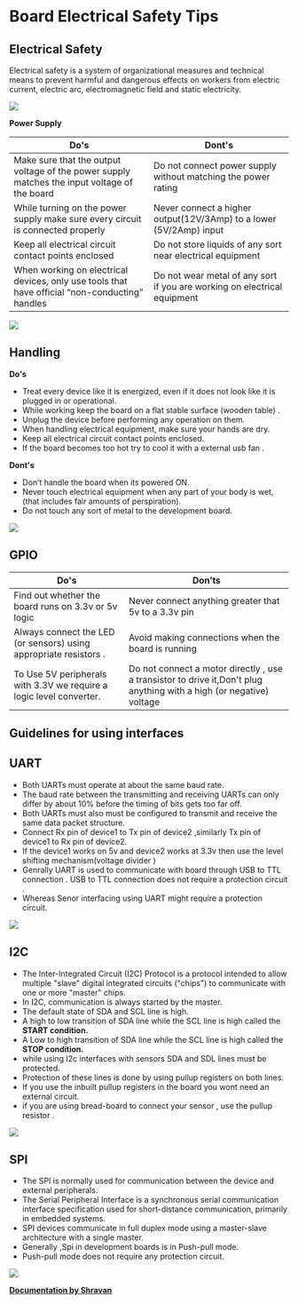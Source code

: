 # **Board Electrical Safety Tips**

## **Electrical Safety**
Electrical safety is a system of organizational measures and technical means to prevent harmful and dangerous effects on workers from electric current, electric arc, electromagnetic field and static electricity.



![](https://image3.slideserve.com/6741531/electrical-safety-n.jpg)


**Power Supply**

| Do's | Dont's |
| ------ | ------ |
| Make sure that the output voltage of the power supply matches the input voltage of the board | Do not connect power supply without matching the power rating |
| While turning on the power supply make sure every circuit is connected properly | Never connect a higher output(12V/3Amp) to a lower (5V/2Amp) input |
| Keep all electrical circuit contact points enclosed | Do not store liquids of any sort near electrical equipment |
| When working on electrical devices, only use tools that have official “non-conducting” handles | Do not wear metal of any sort if you are working on electrical equipment |

![](https://www.highspeedtraining.co.uk/hub/wp-content/uploads/2014/01/electrical-hazard-warning-signs.jpg)

## **Handling**

**Do's**

* Treat every device like it is energized, even if it does not look like it is plugged in or operational.
* While working keep the board on a flat stable surface (wooden table) .
* Unplug the device before performing any operation on them.
* When handling electrical equipment, make sure your hands are dry.
* Keep all electrical circuit contact points enclosed.
* If the board becomes too hot try to cool it with a external usb fan .

**Dont's**
* Don’t handle the board when its powered ON.
* Never touch electrical equipment when any part of your body is wet, (that includes fair amounts of perspiration).
* Do not touch any sort of metal to the development board.


![](https://i.pinimg.com/originals/5e/be/e7/5ebee7db77f1cdd81bb3d1614cbc8fb9.png)
## **GPIO**
| Do's | Don’ts |
| ------ | ------ |
| Find out whether the board runs on 3.3v or 5v logic | Never connect anything greater that 5v to a 3.3v pin |
| Always connect the LED (or sensors) using appropriate resistors .| Avoid making connections when the board is running 
| To Use 5V peripherals with 3.3V we require a logic level converter. | Do not connect a motor directly , use a transistor to drive it,Don't plug anything with a high (or negative) voltage |

## **Guidelines for using interfaces**

## **UART**
* Both UARTs must operate at about the same baud rate. 
* The baud rate between the transmitting and receiving UARTs can only differ by about 10% before the timing of bits gets too far off.
* Both UARTs must also must be configured to transmit and receive the same data packet structure.
* Connect Rx pin of device1 to Tx pin of device2 ,similarly Tx pin of device1 to Rx pin of device2.
* If the device1 works on 5v and device2 works at 3.3v then use the level shifting mechanism(voltage divider )
* Genrally UART is used to communicate with board through USB to TTL connection . USB to TTL connection does not require a protection circuit .
* Whereas Senor interfacing using UART might require a protection circuit.

![](https://www.circuitbasics.com/wp-content/uploads/2016/01/Introduction-to-UART-Data-Transmission-Diagram.png)

## **I2C**

* The Inter-Integrated Circuit (I2C) Protocol is a protocol intended to allow multiple "slave" digital integrated circuits ("chips") to communicate with one or more "master" chips.
* In I2C, communication is always started by the master.
* The default state of SDA and SCL line is high.
* A high to low transition of SDA line while the SCL line is high called the **START condition.**
*  A Low to high transition of SDA line while the SCL line is high called the **STOP condition.**
* while using I2c interfaces with sensors SDA and SDL lines must be protected.
* Protection of these lines is done by using pullup registers on both lines.
* If you use the inbuilt pullup registers in the board you wont need an external circuit.
* if you are using bread-board to connect your sensor , use the pullup resistor .

![](https://cdn.sparkfun.com/r/600-600/assets/3/d/1/b/6/51adfda8ce395f151b000000.png)

## **SPI**

* The SPI is normally used for communication between the device and external peripherals.
* The Serial Peripheral Interface is a synchronous serial communication interface specification used for short-distance communication, primarily in embedded systems.
* SPI devices communicate in full duplex mode using a master-slave architecture with a single master.
* Generally ,Spi in development boards is in Push-pull mode.
* Push-pull mode does not require any protection circuit.



![](https://www.totalphase.com/support/article_attachments/200063846/spi-diagram.png)

[**Documentation by Shravan**]()



